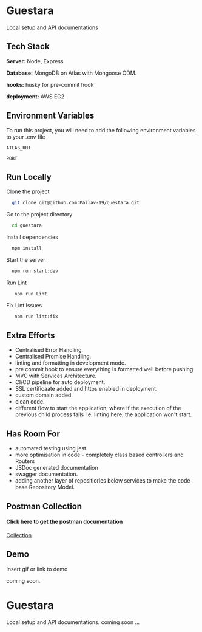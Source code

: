 
# Guestara

Local setup and API documentations


## Tech Stack


**Server:** Node, Express

**Database:** MongoDB on Atlas with Mongoose ODM.

**hooks:** husky for pre-commit hook

**deployment:** AWS EC2


## Environment Variables

To run this project, you will need to add the following environment variables to your .env file

`ATLAS_URI`

`PORT`


## Run Locally

Clone the project

```bash
  git clone git@github.com:Pallav-19/guestara.git
```

Go to the project directory

```bash
  cd guestara
```

Install dependencies

```bash
  npm install
```

Start the server

```bash
  npm run start:dev
```

Run Lint

```bash
   npm run Lint
```

Fix Lint Issues
```bash
   npm run lint:fix
```



## Extra Efforts

- Centralised Error Handling.
- Centralised Promise Handling.
- linting and formatting in development mode.
- pre commit hook to ensure everything is formatted well before pushing.
- MVC with Services Architecture.
- CI/CD pipeline for auto deployment.
- SSL certificaate added and https enabled in deployment.
- custom domain added.
- clean code.
- different flow to start the application, where if the execution of the previous child process fails i.e. linting here, the application won't start.


## Has Room For

- automated testing using jest
- more optimisation in code - completely class based controllers and Routers
- JSDoc generated documentation
- swagger documentation.
- adding another layer of repositiories below services to make the code base Repository Model.
## Postman Collection

#### Click here to get the postman documentation
[Collection](https://documenter.getpostman.com/view/16563017/2sA3sAioVp)


## Demo

Insert gif or link to demo

coming soon.
# Guestara

Local setup and API documentations. coming soon ...

